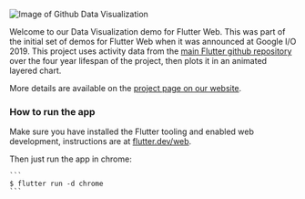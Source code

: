 ![Image of Github Data Visualization](header.png)

Welcome to our Data Visualization demo for Flutter Web. This was part of the initial set of demos for Flutter Web when it was announced at Google I/O 2019. This project uses activity data from the [main Flutter github repository](https://github.com/flutter/flutter) over the four year lifespan of the project, then plots it in an animated layered chart.

More details are available on the [project page on our website](https://www.larvalabs.com/project/github-dataviz-flutter-web).

### How to run the app

Make sure you have installed the Flutter tooling and enabled web development, instructions are at [flutter.dev/web](https://flutter.dev/web).

Then just run the app in chrome:

    ```
    $ flutter run -d chrome
    ```
